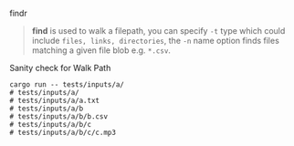 findr

> **find** is used to walk a filepath, you can specify `-t` type which could include `files, links, directories`, 
> the `-n` name option finds files matching a given file blob e.g. `*.csv`.






Sanity check for Walk Path
```shell
cargo run -- tests/inputs/a/
# tests/inputs/a/
# tests/inputs/a/a.txt
# tests/inputs/a/b
# tests/inputs/a/b/b.csv
# tests/inputs/a/b/c
# tests/inputs/a/b/c/c.mp3
```